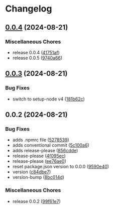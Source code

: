 # Changelog

## [0.0.4](https://github.com/vpishuk/react-imagekit-hooks/compare/v0.0.3...v0.0.4) (2024-08-21)


### Miscellaneous Chores

* release 0.0.4 ([41751af](https://github.com/vpishuk/react-imagekit-hooks/commit/41751afc6b42e862a4af58652ac746b7054e8839))
* release 0.0.5 ([9740a66](https://github.com/vpishuk/react-imagekit-hooks/commit/9740a66d34c94130af3301468ff7074223d29f8c))

## [0.0.3](https://github.com/vpishuk/react-imagekit-hooks/compare/v0.0.2...v0.0.3) (2024-08-21)


### Bug Fixes

* switch to setup-node v4 ([181b62c](https://github.com/vpishuk/react-imagekit-hooks/commit/181b62c2124e0ef91e95aaf14a93f1b61ee50d62))

## 0.0.2 (2024-08-21)


### Bug Fixes

* adds .npmrc file ([5278539](https://github.com/vpishuk/react-imagekit-hooks/commit/5278539a6187a5250c263ff5514c3ce909d134a9))
* adds conventional commit ([5c100a6](https://github.com/vpishuk/react-imagekit-hooks/commit/5c100a63968e6ee94f403d1dcc2b9cd866ff9065))
* adds release-please ([856cdde](https://github.com/vpishuk/react-imagekit-hooks/commit/856cdde4be9cce9bc2bff41caf402a9c09164d97))
* release-please ([4f095ec](https://github.com/vpishuk/react-imagekit-hooks/commit/4f095eccb9fe1c2ccc75e5cd5083ffa7ab0fa016))
* release-please ([ee76ae0](https://github.com/vpishuk/react-imagekit-hooks/commit/ee76ae0788e0e6802fd918a922d4350a6e65928b))
* reset package.json version to 0.0.0 ([9590e40](https://github.com/vpishuk/react-imagekit-hooks/commit/9590e407a6f79c66f4875057e39b7c069ee3f1ce))
* version ([c84dbe7](https://github.com/vpishuk/react-imagekit-hooks/commit/c84dbe71c65b92fd0e47caca0a291857bcebc1db))
* version-bump ([8bc014d](https://github.com/vpishuk/react-imagekit-hooks/commit/8bc014dddfb6a6c749cf418f4a845f2f0d6544d0))


### Miscellaneous Chores

* release 0.0.2 ([99f61e7](https://github.com/vpishuk/react-imagekit-hooks/commit/99f61e7c44e53caa99fe28aab3ed1451287d7f29))
